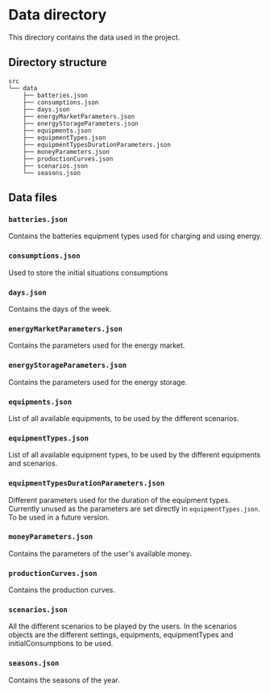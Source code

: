 # Data directory
This directory contains the data used in the project.

## Directory structure
```
src
└── data
    ├── batteries.json
    ├── consumptions.json
    ├── days.json
    ├── energyMarketParameters.json
    ├── energyStorageParameters.json
    ├── equipments.json
    ├── equipmentTypes.json
    ├── equipmentTypesDurationParameters.json
    ├── moneyParameters.json
    ├── productionCurves.json
    ├── scenarios.json
    └── seasons.json
```

## Data files
### `batteries.json`
Contains the batteries equipment types used for charging and using energy.

### `consumptions.json`
Used to store the initial situations consumptions

### `days.json`
Contains the days of the week.

### `energyMarketParameters.json`
Contains the parameters used for the energy market.

### `energyStorageParameters.json`
Contains the parameters used for the energy storage.

### `equipments.json`
List of all available equipments, to be used by the different scenarios.

### `equipmentTypes.json`
List of all available equipment types, to be used by the different equipments and scenarios.

### `equipmentTypesDurationParameters.json`
Different parameters used for the duration of the equipment types. Currently unused as the parameters are set directly in `equipmentTypes.json`.
To be used in a future version.

### `moneyParameters.json`
Contains the parameters of the user's available money.

### `productionCurves.json`
Contains the production curves.

### `scenarios.json`
All the different scenarios to be played by the users. In the scenarios objects are the different settings, equipments, equipmentTypes and initialConsumptions to be used.

### `seasons.json`
Contains the seasons of the year.
